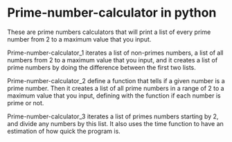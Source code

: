 # Prime-number-calculator in python
These are prime numbers calculators that will print a list of every prime number from 2 to a maximum value that you input.

Prime-number-calculator_1 iterates a list of non-primes numbers, a list of all numbers from 2 to a maximum value that you input, and it creates a list of prime numbers by doing the difference between the first two lists.

Prime-number-calculator_2 define a function that tells if a given number is a prime number. Then it creates a list of all prime numbers in a range of 2 to a maximum value that you input, defining with the function if each number is prime or not.

Prime-number-calculator_3 iterates a list of primes numbers starting by 2, and divide any numbers by this list. It also uses the time function to have an estimation of how quick the program is.
